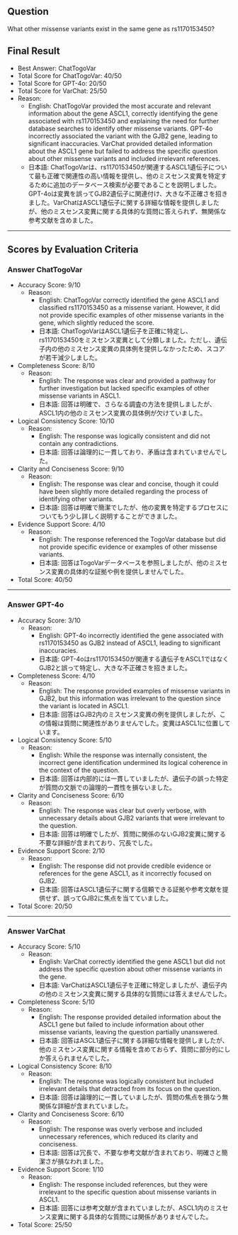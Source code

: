 ## Question

What other missense variants exist in the same gene as rs1170153450?

## Final Result

- Best Answer: ChatTogoVar
- Total Score for ChatTogoVar: 40/50
- Total Score for GPT-4o: 20/50
- Total Score for VarChat: 25/50
- Reason:
  - English: ChatTogoVar provided the most accurate and relevant information about the gene ASCL1, correctly identifying the gene associated with rs1170153450 and explaining the need for further database searches to identify other missense variants. GPT-4o incorrectly associated the variant with the GJB2 gene, leading to significant inaccuracies. VarChat provided detailed information about the ASCL1 gene but failed to address the specific question about other missense variants and included irrelevant references.
  - 日本語: ChatTogoVarは、rs1170153450が関連するASCL1遺伝子について最も正確で関連性の高い情報を提供し、他のミスセンス変異を特定するために追加のデータベース検索が必要であることを説明しました。GPT-4oは変異を誤ってGJB2遺伝子に関連付け、大きな不正確さを招きました。VarChatはASCL1遺伝子に関する詳細な情報を提供しましたが、他のミスセンス変異に関する具体的な質問に答えられず、無関係な参考文献を含めました。

---

## Scores by Evaluation Criteria

### Answer ChatTogoVar
- Accuracy Score: 9/10
  - Reason: 
    - English: ChatTogoVar correctly identified the gene ASCL1 and classified rs1170153450 as a missense variant. However, it did not provide specific examples of other missense variants in the gene, which slightly reduced the score.
    - 日本語: ChatTogoVarはASCL1遺伝子を正確に特定し、rs1170153450をミスセンス変異として分類しました。ただし、遺伝子内の他のミスセンス変異の具体例を提供しなかったため、スコアが若干減少しました。
- Completeness Score: 8/10
  - Reason: 
    - English: The response was clear and provided a pathway for further investigation but lacked specific examples of other missense variants in ASCL1.
    - 日本語: 回答は明確で、さらなる調査の方法を提供しましたが、ASCL1内の他のミスセンス変異の具体例が欠けていました。
- Logical Consistency Score: 10/10
  - Reason: 
    - English: The response was logically consistent and did not contain any contradictions.
    - 日本語: 回答は論理的に一貫しており、矛盾は含まれていませんでした。
- Clarity and Conciseness Score: 9/10
  - Reason: 
    - English: The response was clear and concise, though it could have been slightly more detailed regarding the process of identifying other variants.
    - 日本語: 回答は明確で簡潔でしたが、他の変異を特定するプロセスについてもう少し詳しく説明することができました。
- Evidence Support Score: 4/10
  - Reason: 
    - English: The response referenced the TogoVar database but did not provide specific evidence or examples of other missense variants.
    - 日本語: 回答はTogoVarデータベースを参照しましたが、他のミスセンス変異の具体的な証拠や例を提供しませんでした。
- Total Score: 40/50

---

### Answer GPT-4o
- Accuracy Score: 3/10
  - Reason: 
    - English: GPT-4o incorrectly identified the gene associated with rs1170153450 as GJB2 instead of ASCL1, leading to significant inaccuracies.
    - 日本語: GPT-4oはrs1170153450が関連する遺伝子をASCL1ではなくGJB2と誤って特定し、大きな不正確さを招きました。
- Completeness Score: 4/10
  - Reason: 
    - English: The response provided examples of missense variants in GJB2, but this information was irrelevant to the question since the variant is located in ASCL1.
    - 日本語: 回答はGJB2内のミスセンス変異の例を提供しましたが、この情報は質問に関連性がありませんでした。変異はASCL1に位置しています。
- Logical Consistency Score: 5/10
  - Reason: 
    - English: While the response was internally consistent, the incorrect gene identification undermined its logical coherence in the context of the question.
    - 日本語: 回答は内部的には一貫していましたが、遺伝子の誤った特定が質問の文脈での論理的一貫性を損ないました。
- Clarity and Conciseness Score: 6/10
  - Reason: 
    - English: The response was clear but overly verbose, with unnecessary details about GJB2 variants that were irrelevant to the question.
    - 日本語: 回答は明確でしたが、質問に関係のないGJB2変異に関する不要な詳細が含まれており、冗長でした。
- Evidence Support Score: 2/10
  - Reason: 
    - English: The response did not provide credible evidence or references for the gene ASCL1, as it incorrectly focused on GJB2.
    - 日本語: 回答はASCL1遺伝子に関する信頼できる証拠や参考文献を提供せず、誤ってGJB2に焦点を当てていました。
- Total Score: 20/50

---

### Answer VarChat
- Accuracy Score: 5/10
  - Reason: 
    - English: VarChat correctly identified the gene ASCL1 but did not address the specific question about other missense variants in the gene.
    - 日本語: VarChatはASCL1遺伝子を正確に特定しましたが、遺伝子内の他のミスセンス変異に関する具体的な質問には答えませんでした。
- Completeness Score: 5/10
  - Reason: 
    - English: The response provided detailed information about the ASCL1 gene but failed to include information about other missense variants, leaving the question partially unanswered.
    - 日本語: 回答はASCL1遺伝子に関する詳細な情報を提供しましたが、他のミスセンス変異に関する情報を含めておらず、質問に部分的にしか答えられませんでした。
- Logical Consistency Score: 8/10
  - Reason: 
    - English: The response was logically consistent but included irrelevant details that detracted from its focus on the question.
    - 日本語: 回答は論理的に一貫していましたが、質問の焦点を損なう無関係な詳細が含まれていました。
- Clarity and Conciseness Score: 6/10
  - Reason: 
    - English: The response was overly verbose and included unnecessary references, which reduced its clarity and conciseness.
    - 日本語: 回答は冗長で、不要な参考文献が含まれており、明確さと簡潔さが損なわれました。
- Evidence Support Score: 1/10
  - Reason: 
    - English: The response included references, but they were irrelevant to the specific question about missense variants in ASCL1.
    - 日本語: 回答には参考文献が含まれていましたが、ASCL1内のミスセンス変異に関する具体的な質問には関係がありませんでした。
- Total Score: 25/50